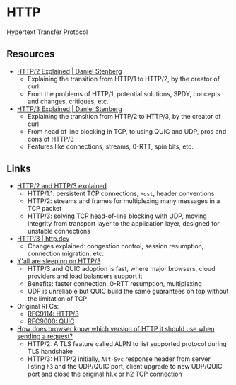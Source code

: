 # HTTP

Hypertext Transfer Protocol

## Resources

- [HTTP/2 Explained | Daniel Stenberg](https://http2-explained.haxx.se/en/part1)
  - Explaining the transition from HTTP/1 to HTTP/2, by the creator of curl
  - From the problems of HTTP/1, potential solutions, SPDY, concepts and
    changes, critiques, etc.
- [HTTP/3 Explained | Daniel Stenberg](https://http3-explained.haxx.se/en)
  - Explaining the transition from HTTP/2 to HTTP/3, by the creator of curl
  - From head of line blocking in TCP, to using QUIC and UDP, pros and cons of
    HTTP/3
  - Features like connections, streams, 0-RTT, spin bits, etc.

## Links

- [HTTP/2 and HTTP/3 explained](https://alexandrehtrb.github.io/posts/2024/03/http2-and-http3-explained/)
  - HTTP/1.1: persistent TCP connections, `Host`, header conventions
  - HTTP/2: streams and frames for multiplexing many messages in a TCP packet
  - HTTP/3: solving TCP head-of-line blocking with UDP, moving integrity from
    transport layer to the application layer, designed for unstable connections
- [HTTP/3 | http.dev](https://http.dev/3)
  - Changes explained: congestion control, session resumption, connection
    migration, etc.
- [Y'all are sleeping on HTTP/3](https://kmcd.dev/posts/yall-are-sleeping-on-http3/)
  - HTTP/3 and QUIC adoption is fast, where major browsers, cloud providers and
    load balancers support it
  - Benefits: faster connection, 0-RTT resumption, multiplexing
  - UDP is unreliable but QUIC build the same guarantees on top without the
    limitation of TCP
- Original RFCs:
  - [RFC9114: HTTP/3](https://datatracker.ietf.org/doc/html/rfc9114)
  - [RFC9000: QUIC](https://datatracker.ietf.org/doc/html/rfc9000)
- [How does browser know which version of HTTP it should use when sending a request?](https://superuser.com/questions/1659248/how-does-browser-know-which-version-of-http-it-should-use-when-sending-a-request)
  - HTTP/2: A TLS feature called ALPN to list supported protocol during TLS
    handshake
  - HTTP/3: HTTP/2 initially, `Alt-Svc` response header from server listing `h3`
    and the UDP/QUIC port, client upgrade to new UDP/QUIC port and close the
    original h1.x or h2 TCP connection
